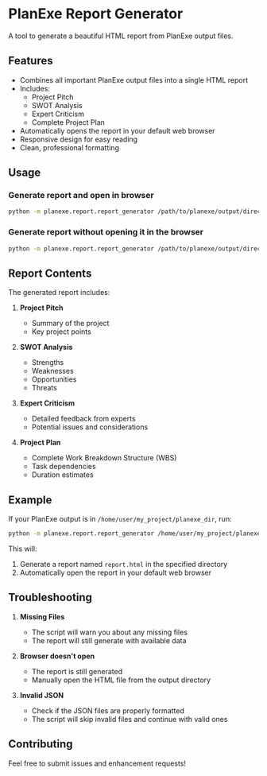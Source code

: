 # PlanExe Report Generator

A tool to generate a beautiful HTML report from PlanExe output files.

## Features

- Combines all important PlanExe output files into a single HTML report
- Includes:
  - Project Pitch
  - SWOT Analysis
  - Expert Criticism
  - Complete Project Plan
- Automatically opens the report in your default web browser
- Responsive design for easy reading
- Clean, professional formatting

## Usage

### Generate report and open in browser
```bash
python -m planexe.report.report_generator /path/to/planexe/output/directory
```

### Generate report without opening it in the browser
```bash
python -m planexe.report.report_generator /path/to/planexe/output/directory --no-browser
```

## Report Contents

The generated report includes:

1. **Project Pitch**
   - Summary of the project
   - Key project points

2. **SWOT Analysis**
   - Strengths
   - Weaknesses
   - Opportunities
   - Threats

3. **Expert Criticism**
   - Detailed feedback from experts
   - Potential issues and considerations

4. **Project Plan**
   - Complete Work Breakdown Structure (WBS)
   - Task dependencies
   - Duration estimates

## Example

If your PlanExe output is in `/home/user/my_project/planexe_dir`, run:
```bash
python -m planexe.report.report_generator /home/user/my_project/planexe_dir
```

This will:
1. Generate a report named `report.html` in the specified directory
2. Automatically open the report in your default web browser

## Troubleshooting

1. **Missing Files**
   - The script will warn you about any missing files
   - The report will still generate with available data

2. **Browser doesn't open**
   - The report is still generated
   - Manually open the HTML file from the output directory

3. **Invalid JSON**
   - Check if the JSON files are properly formatted
   - The script will skip invalid files and continue with valid ones

## Contributing

Feel free to submit issues and enhancement requests! 